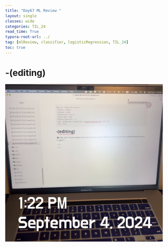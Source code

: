 ```yaml
---
title: "Day67 ML Review "
layout: single
classes: wide
categories: TIL_24
read_time: True
typora-root-url: ../
tag: [mlReview, classifier, logisticRegression, TIL_24]
toc: true 
---
```


# -(editing)

![E078B106-915B-47B6-B14F-816FCBFA5E13](/images/2024-09-04-TIL24_Day67/E078B106-915B-47B6-B14F-816FCBFA5E13.jpeg)

<br><br>

